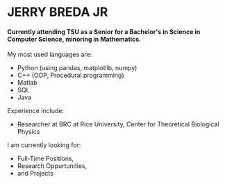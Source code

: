 # JERRY BREDA JR
#### Currently attending TSU as a Senior for a Bachelor's in Science in Computer Science, minoring in Mathematics.
My most used languages are:

* Python (using pandas, matplotlib, numpy)
* C++ (OOP, Procedural programming)
* Matlab 
* SQL
* Java

Experience include:

* Researcher at BRC at Rice University, Center for Theoretical Biological Physics  

I am currently looking for:

* Full-Time Positions,
* Research Oppurtunities,
* and Projects

[^note]: If you have any questions, my e-mail is jerry.breda@yahoo.com. Thank you!
